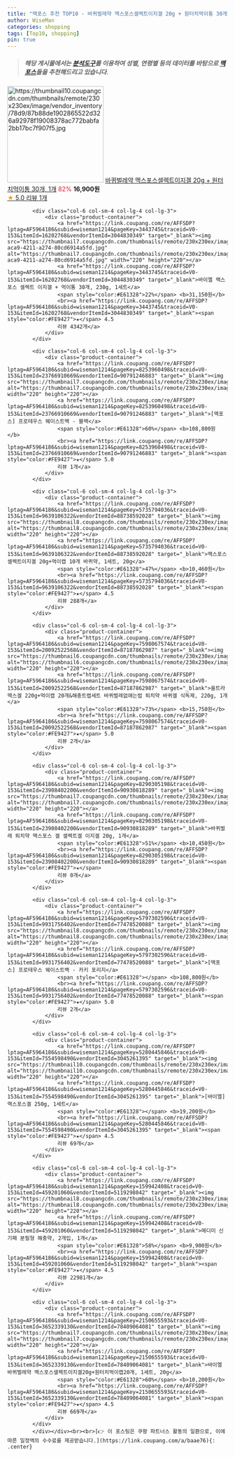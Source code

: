 ```yaml
---
title: "맥포스 추천 TOP10 - 바퀴벌레약 맥스포스셀렉트이지겔 20g + 원터치먹이통 30개, 1개"
author: WiseMan
categories: shopping
tags: [Top10, shopping]
pin: true
---
```


> ##### 해당 게시물에서는 [**분석도구**](https://itemscout.io/)를 이용하여 **성별**, **연령별** 등의 데이터를 바탕으로 [**맥포스**](https://link.coupang.com/a/baae76)들을 추천해드리고 있습니다.
<div class="container"><div class="row">
            <div class="col-6 col-sm-4 col-lg-4 col-lg-3">
                <div class="product-container">
                    <a href="https://link.coupang.com/re/AFFSDP?lptag=AF5964186&subid=wiseman1214&pageKey=8090265697&traceid=V0-153&itemId=22847275935&vendorItemId=89881969307" target="_blank"><img src="https://thumbnail10.coupangcdn.com/thumbnails/remote/230x230ex/image/vendor_inventory/78d9/87b88de1902865522d326a92978f19008378ac772babfa2bb17bc7f907f5.jpg" alt="https://thumbnail10.coupangcdn.com/thumbnails/remote/230x230ex/image/vendor_inventory/78d9/87b88de1902865522d326a92978f19008378ac772babfa2bb17bc7f907f5.jpg" width="220" height="220"></a>
                    <a href="https://link.coupang.com/re/AFFSDP?lptag=AF5964186&subid=wiseman1214&pageKey=8090265697&traceid=V0-153&itemId=22847275935&vendorItemId=89881969307" target="_blank">바퀴벌레약 맥스포스셀렉트이지겔 20g + 원터치먹이통 30개, 1개</a>
                    <span style="color:#E61328">82%</span> <b>16,900원</b>
                    <br><a href="https://link.coupang.com/re/AFFSDP?lptag=AF5964186&subid=wiseman1214&pageKey=8090265697&traceid=V0-153&itemId=22847275935&vendorItemId=89881969307" target="_blank"><span style="color:#FE9427">★</span> 5.0
                    리뷰 1개</a>
                </div>
            </div>
            
            <div class="col-6 col-sm-4 col-lg-4 col-lg-3">
                <div class="product-container">
                    <a href="https://link.coupang.com/re/AFFSDP?lptag=AF5964186&subid=wiseman1214&pageKey=3443745&traceid=V0-153&itemId=16202768&vendorItemId=3044830349" target="_blank"><img src="https://thumbnail7.coupangcdn.com/thumbnails/remote/230x230ex/image/product/image/vendoritem/2018/10/26/3044830349/f46cb09a-aca9-4211-a274-80cd6914a5fd.jpg" alt="https://thumbnail7.coupangcdn.com/thumbnails/remote/230x230ex/image/product/image/vendoritem/2018/10/26/3044830349/f46cb09a-aca9-4211-a274-80cd6914a5fd.jpg" width="220" height="220"></a>
                    <a href="https://link.coupang.com/re/AFFSDP?lptag=AF5964186&subid=wiseman1214&pageKey=3443745&traceid=V0-153&itemId=16202768&vendorItemId=3044830349" target="_blank">바이엘 맥스포스 셀렉트 이지겔 + 먹이통 30개, 230g, 1세트</a>
                    <span style="color:#E61328">22%</span> <b>31,150원</b>
                    <br><a href="https://link.coupang.com/re/AFFSDP?lptag=AF5964186&subid=wiseman1214&pageKey=3443745&traceid=V0-153&itemId=16202768&vendorItemId=3044830349" target="_blank"><span style="color:#FE9427">★</span> 4.5
                    리뷰 4342개</a>
                </div>
            </div>
            
            <div class="col-6 col-sm-4 col-lg-4 col-lg-3">
                <div class="product-container">
                    <a href="https://link.coupang.com/re/AFFSDP?lptag=AF5964186&subid=wiseman1214&pageKey=8253960498&traceid=V0-153&itemId=23766910669&vendorItemId=90791246883" target="_blank"><img src="https://thumbnail7.coupangcdn.com/thumbnails/remote/230x230ex/image/vendor_inventory/2e70/1cfb611951f2379c0bbe16a8b341ee8be66057cbfdc97232a4018bf1bf6c.jpg" alt="https://thumbnail7.coupangcdn.com/thumbnails/remote/230x230ex/image/vendor_inventory/2e70/1cfb611951f2379c0bbe16a8b341ee8be66057cbfdc97232a4018bf1bf6c.jpg" width="220" height="220"></a>
                    <a href="https://link.coupang.com/re/AFFSDP?lptag=AF5964186&subid=wiseman1214&pageKey=8253960498&traceid=V0-153&itemId=23766910669&vendorItemId=90791246883" target="_blank">[맥포스] 프로테우스 웨이스트백 - 블랙</a>
                    <span style="color:#E61328">60%</span> <b>108,800원</b>
                    <br><a href="https://link.coupang.com/re/AFFSDP?lptag=AF5964186&subid=wiseman1214&pageKey=8253960498&traceid=V0-153&itemId=23766910669&vendorItemId=90791246883" target="_blank"><span style="color:#FE9427">★</span> 5.0
                    리뷰 1개</a>
                </div>
            </div>
            
            <div class="col-6 col-sm-4 col-lg-4 col-lg-3">
                <div class="product-container">
                    <a href="https://link.coupang.com/re/AFFSDP?lptag=AF5964186&subid=wiseman1214&pageKey=5735794036&traceid=V0-153&itemId=9639106322&vendorItemId=88738592028" target="_blank"><img src="https://thumbnail8.coupangcdn.com/thumbnails/remote/230x230ex/image/vendor_inventory/e3b0/0c859ad58afe5ff277be17d814825bdc0fc359966d999cd2b0bcc5c55fcf.jpg" alt="https://thumbnail8.coupangcdn.com/thumbnails/remote/230x230ex/image/vendor_inventory/e3b0/0c859ad58afe5ff277be17d814825bdc0fc359966d999cd2b0bcc5c55fcf.jpg" width="220" height="220"></a>
                    <a href="https://link.coupang.com/re/AFFSDP?lptag=AF5964186&subid=wiseman1214&pageKey=5735794036&traceid=V0-153&itemId=9639106322&vendorItemId=88738592028" target="_blank">맥스포스 셀렉트이지겔 20g+먹이캡 10개 바퀴약, 1세트, 20g</a>
                    <span style="color:#E61328">47%</span> <b>10,460원</b>
                    <br><a href="https://link.coupang.com/re/AFFSDP?lptag=AF5964186&subid=wiseman1214&pageKey=5735794036&traceid=V0-153&itemId=9639106322&vendorItemId=88738592028" target="_blank"><span style="color:#FE9427">★</span> 4.5
                    리뷰 288개</a>
                </div>
            </div>
            
            <div class="col-6 col-sm-4 col-lg-4 col-lg-3">
                <div class="product-container">
                    <a href="https://link.coupang.com/re/AFFSDP?lptag=AF5964186&subid=wiseman1214&pageKey=7598067574&traceid=V0-153&itemId=20092522568&vendorItemId=87187862987" target="_blank"><img src="https://thumbnail6.coupangcdn.com/thumbnails/remote/230x230ex/image/vendor_inventory/5453/947276091820e669fc81738fa64a971d2709bc11b1d035a705719663b65a.jpg" alt="https://thumbnail6.coupangcdn.com/thumbnails/remote/230x230ex/image/vendor_inventory/5453/947276091820e669fc81738fa64a971d2709bc11b1d035a705719663b65a.jpg" width="220" height="220"></a>
                    <a href="https://link.coupang.com/re/AFFSDP?lptag=AF5964186&subid=wiseman1214&pageKey=7598067574&traceid=V0-153&itemId=20092522568&vendorItemId=87187862987" target="_blank">울트라맥스겔 220g+먹이캡 20개&해충트랩세트 바퀴벌레없애는법 퇴치약 바퀴겔 식독제, 220g, 1개</a>
                    <span style="color:#E61328">73%</span> <b>15,750원</b>
                    <br><a href="https://link.coupang.com/re/AFFSDP?lptag=AF5964186&subid=wiseman1214&pageKey=7598067574&traceid=V0-153&itemId=20092522568&vendorItemId=87187862987" target="_blank"><span style="color:#FE9427">★</span> 5.0
                    리뷰 2개</a>
                </div>
            </div>
            
            <div class="col-6 col-sm-4 col-lg-4 col-lg-3">
                <div class="product-container">
                    <a href="https://link.coupang.com/re/AFFSDP?lptag=AF5964186&subid=wiseman1214&pageKey=8290305198&traceid=V0-153&itemId=23908402200&vendorItemId=90930818289" target="_blank"><img src="https://thumbnail7.coupangcdn.com/thumbnails/remote/230x230ex/image/vendor_inventory/ba8c/d34e93871b8a878384e4b57df82f05336b5148f7784d0de5ed5c86746d0a.jpeg" alt="https://thumbnail7.coupangcdn.com/thumbnails/remote/230x230ex/image/vendor_inventory/ba8c/d34e93871b8a878384e4b57df82f05336b5148f7784d0de5ed5c86746d0a.jpeg" width="220" height="220"></a>
                    <a href="https://link.coupang.com/re/AFFSDP?lptag=AF5964186&subid=wiseman1214&pageKey=8290305198&traceid=V0-153&itemId=23908402200&vendorItemId=90930818289" target="_blank">바퀴벌레 퇴치약 맥스포스 겔 셀렉트겔 이지겔 20g, 1개</a>
                    <span style="color:#E61328">51%</span> <b>10,450원</b>
                    <br><a href="https://link.coupang.com/re/AFFSDP?lptag=AF5964186&subid=wiseman1214&pageKey=8290305198&traceid=V0-153&itemId=23908402200&vendorItemId=90930818289" target="_blank"><span style="color:#FE9427">★</span> 
                    리뷰 0개</a>
                </div>
            </div>
            
            <div class="col-6 col-sm-4 col-lg-4 col-lg-3">
                <div class="product-container">
                    <a href="https://link.coupang.com/re/AFFSDP?lptag=AF5964186&subid=wiseman1214&pageKey=5797302596&traceid=V0-153&itemId=9931756402&vendorItemId=77478520088" target="_blank"><img src="https://thumbnail8.coupangcdn.com/thumbnails/remote/230x230ex/image/vendor_inventory/8551/c99c0c63a7a6031d48b888b87e4b130de0e6ac48813af354646a33866604.jpg" alt="https://thumbnail8.coupangcdn.com/thumbnails/remote/230x230ex/image/vendor_inventory/8551/c99c0c63a7a6031d48b888b87e4b130de0e6ac48813af354646a33866604.jpg" width="220" height="220"></a>
                    <a href="https://link.coupang.com/re/AFFSDP?lptag=AF5964186&subid=wiseman1214&pageKey=5797302596&traceid=V0-153&itemId=9931756402&vendorItemId=77478520088" target="_blank">[맥포스] 프로테우스 웨이스트백 - 카키 포리지</a>
                    <span style="color:#E61328"></span> <b>108,800원</b>
                    <br><a href="https://link.coupang.com/re/AFFSDP?lptag=AF5964186&subid=wiseman1214&pageKey=5797302596&traceid=V0-153&itemId=9931756402&vendorItemId=77478520088" target="_blank"><span style="color:#FE9427">★</span> 5.0
                    리뷰 2개</a>
                </div>
            </div>
            
            <div class="col-6 col-sm-4 col-lg-4 col-lg-3">
                <div class="product-container">
                    <a href="https://link.coupang.com/re/AFFSDP?lptag=AF5964186&subid=wiseman1214&pageKey=5280445846&traceid=V0-153&itemId=7554598490&vendorItemId=3045261395" target="_blank"><img src="https://thumbnail10.coupangcdn.com/thumbnails/remote/230x230ex/image/vendor_inventory/77ad/f4c671c400965cbc551443950dde8997a20bcb7e80e7d50433148adf7caf.png" alt="https://thumbnail10.coupangcdn.com/thumbnails/remote/230x230ex/image/vendor_inventory/77ad/f4c671c400965cbc551443950dde8997a20bcb7e80e7d50433148adf7caf.png" width="220" height="220"></a>
                    <a href="https://link.coupang.com/re/AFFSDP?lptag=AF5964186&subid=wiseman1214&pageKey=5280445846&traceid=V0-153&itemId=7554598490&vendorItemId=3045261395" target="_blank">[바이엘] 맥스포스겔 250g, 1세트</a>
                    <span style="color:#E61328"></span> <b>19,200원</b>
                    <br><a href="https://link.coupang.com/re/AFFSDP?lptag=AF5964186&subid=wiseman1214&pageKey=5280445846&traceid=V0-153&itemId=7554598490&vendorItemId=3045261395" target="_blank"><span style="color:#FE9427">★</span> 4.5
                    리뷰 69개</a>
                </div>
            </div>
            
            <div class="col-6 col-sm-4 col-lg-4 col-lg-3">
                <div class="product-container">
                    <a href="https://link.coupang.com/re/AFFSDP?lptag=AF5964186&subid=wiseman1214&pageKey=159942408&traceid=V0-153&itemId=459201060&vendorItemId=5119298042" target="_blank"><img src="https://thumbnail8.coupangcdn.com/thumbnails/remote/230x230ex/image/0820_amir_esrgan_inf80k_batch_0_max3k/daa9/89fd32ae7bccb11ec063623e785d69179be9f3c0c20c63d9ab87eb870c9b.jpg" alt="https://thumbnail8.coupangcdn.com/thumbnails/remote/230x230ex/image/0820_amir_esrgan_inf80k_batch_0_max3k/daa9/89fd32ae7bccb11ec063623e785d69179be9f3c0c20c63d9ab87eb870c9b.jpg" width="220" height="220"></a>
                    <a href="https://link.coupang.com/re/AFFSDP?lptag=AF5964186&subid=wiseman1214&pageKey=159942408&traceid=V0-153&itemId=459201060&vendorItemId=5119298042" target="_blank">메디미 신기패 분필형 해충약, 2개입, 1개</a>
                    <span style="color:#E61328">58%</span> <b>9,900원</b>
                    <br><a href="https://link.coupang.com/re/AFFSDP?lptag=AF5964186&subid=wiseman1214&pageKey=159942408&traceid=V0-153&itemId=459201060&vendorItemId=5119298042" target="_blank"><span style="color:#FE9427">★</span> 4.5
                    리뷰 22981개</a>
                </div>
            </div>
            
            <div class="col-6 col-sm-4 col-lg-4 col-lg-3">
                <div class="product-container">
                    <a href="https://link.coupang.com/re/AFFSDP?lptag=AF5964186&subid=wiseman1214&pageKey=2150655593&traceid=V0-153&itemId=3652339130&vendorItemId=78409064081" target="_blank"><img src="https://thumbnail7.coupangcdn.com/thumbnails/remote/230x230ex/image/0820_amir_esrgan_inf80k_batch_4_max3k/3bcc/eed17e72aef2edee773bc070fd2be97d8e2ff5bb2e2e9f02481dc4b59d49.jpg" alt="https://thumbnail7.coupangcdn.com/thumbnails/remote/230x230ex/image/0820_amir_esrgan_inf80k_batch_4_max3k/3bcc/eed17e72aef2edee773bc070fd2be97d8e2ff5bb2e2e9f02481dc4b59d49.jpg" width="220" height="220"></a>
                    <a href="https://link.coupang.com/re/AFFSDP?lptag=AF5964186&subid=wiseman1214&pageKey=2150655593&traceid=V0-153&itemId=3652339130&vendorItemId=78409064081" target="_blank">바이엘 바퀴벌레약 맥스포스셀렉트이지겔20g+원터치먹이캡20개, 1세트, 20g</a>
                    <span style="color:#E61328">60%</span> <b>10,200원</b>
                    <br><a href="https://link.coupang.com/re/AFFSDP?lptag=AF5964186&subid=wiseman1214&pageKey=2150655593&traceid=V0-153&itemId=3652339130&vendorItemId=78409064081" target="_blank"><span style="color:#FE9427">★</span> 4.5
                    리뷰 669개</a>
                </div>
            </div>
            </div></div><br><br>[👉 이 포스팅은 쿠팡 파트너스 활동의 일환으로, 이에 따른 일정액의 수수료를 제공받습니다.](https://link.coupang.com/a/baae76){: .center}